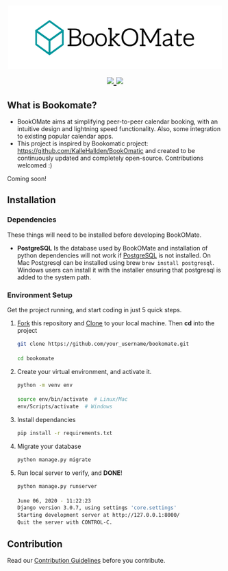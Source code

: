 <h1 align="center">
  <img src="https://raw.githubusercontent.com/Bookomate/bookomate/master/assets/banner.png" ></br>
  <a href="https://gitter.im/Bookomate/community?utm_source=badge&utm_medium=badge&utm_campaign=pr-badge">
        <img src="https://badges.gitter.im/Bookomate/community.svg">
    </a>
    <a href="https://travis-ci.com/github/Bookomate/bookomate">
        <img src="https://travis-ci.com/Bookomate/bookomate.svg?branch=master">
    </a>
</h1>

## What is Bookomate?

- BookOMate aims at simplifying peer-to-peer calendar booking, with an intuitive design and lightning speed functionality. Also, some integration to existing popular calendar apps.
- This project is inspired by Bookomatic project: https://github.com/KalleHallden/BookOmatic and created to be continuously updated and completely open-source. Contributions welcomed :)

Coming soon!

## Installation
### Dependencies
These things will need to be installed before developing BookOMate.
- **PostgreSQL** Is the database used by BookOMate and installation of python dependencies will not work if [PostgreSQL](https://www.postgresql.org/download/) is not installed.
On Mac Postgresql can be installed using brew ```brew install postgresql```. Windows users can install it with the installer ensuring that postgresql is added to the system path.

### Environment Setup
Get the project running, and start coding in just 5 quick steps.

1. [Fork](https://github.com/Bookomate/bookomate/fork) this repository and
   [Clone](https://www.atlassian.com/git/tutorials/setting-up-a-repository/git-clone) to your   local machine. Then  **cd** into the project

   ```bash
   git clone https://github.com/your_username/bookomate.git

   cd bookomate
   ```

2. Create your virtual environment, and activate it.

   ```bash
   python -m venv env

   source env/bin/activate  # Linux/Mac
   env/Scripts/activate  # Windows
   ```

3. Install dependancies

   ```bash
   pip install -r requirements.txt
   ```

4. Migrate your database

   ```bash
   python manage.py migrate
   ```

5. Run local server to verify, and **DONE**!

   ```bash
   python manage.py runserver

   June 06, 2020 - 11:22:23
   Django version 3.0.7, using settings 'core.settings'
   Starting development server at http://127.0.0.1:8000/
   Quit the server with CONTROL-C.
   ```
## Contribution

Read our [Contribution Guidelines](CONTRIBUTING.md) before you contribute.
